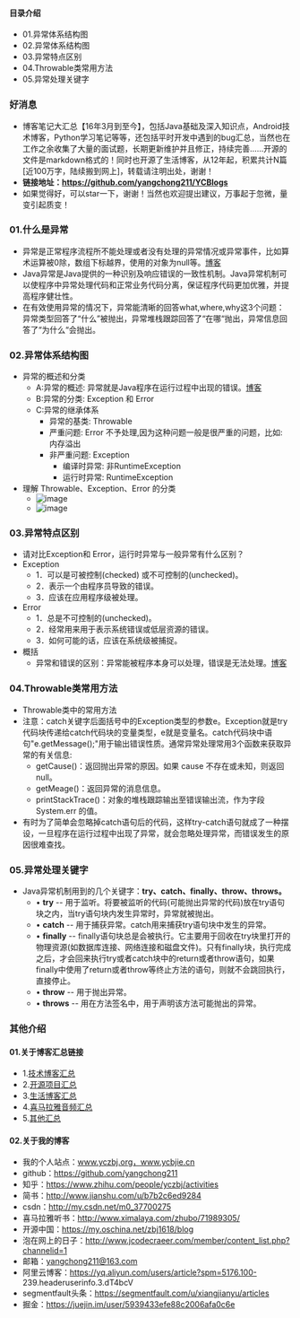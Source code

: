 #### 目录介绍
- 01.异常体系结构图
- 02.异常体系结构图
- 03.异常特点区别
- 04.Throwable类常用方法
- 05.异常处理关键字



### 好消息
- 博客笔记大汇总【16年3月到至今】，包括Java基础及深入知识点，Android技术博客，Python学习笔记等等，还包括平时开发中遇到的bug汇总，当然也在工作之余收集了大量的面试题，长期更新维护并且修正，持续完善……开源的文件是markdown格式的！同时也开源了生活博客，从12年起，积累共计N篇[近100万字，陆续搬到网上]，转载请注明出处，谢谢！
- **链接地址：https://github.com/yangchong211/YCBlogs**
- 如果觉得好，可以star一下，谢谢！当然也欢迎提出建议，万事起于忽微，量变引起质变！


### 01.什么是异常
- 异常是正常程序流程所不能处理或者没有处理的异常情况或异常事件，比如算术运算被0除，数组下标越界，使用的对象为null等。[博客](https://github.com/yangchong211/YCBlogs)
- Java异常是Java提供的一种识别及响应错误的一致性机制。Java异常机制可以使程序中异常处理代码和正常业务代码分离，保证程序代码更加优雅，并提高程序健壮性。
- 在有效使用异常的情况下，异常能清晰的回答what,where,why这3个问题：异常类型回答了“什么”被抛出，异常堆栈跟踪回答了“在哪“抛出，异常信息回答了“为什么“会抛出。



### 02.异常体系结构图
- 异常的概述和分类
	* A:异常的概述:    异常就是Java程序在运行过程中出现的错误。[博客](https://github.com/yangchong211/YCBlogs)
	* B:异常的分类:    Exception 和 Error
	* C:异常的继承体系
		* 异常的基类:    Throwable
		* 严重问题:    Error    不予处理,因为这种问题一般是很严重的问题，比如: 内存溢出
		* 非严重问题:    Exception
			* 编译时异常:  非RuntimeException
			* 运行时异常:  RuntimeException
- 理解 Throwable、Exception、Error 的分类
    - ![image](https://upload-images.jianshu.io/upload_images/4432347-246194d0356632f5.png?imageMogr2/auto-orient/strip%7CimageView2/2/w/1240)
    - ![image](https://upload-images.jianshu.io/upload_images/4432347-78a464137c7f1d26.jpg?imageMogr2/auto-orient/strip%7CimageView2/2/w/1240)




### 03.异常特点区别
- 请对比Exception和 Error，运行时异常与一般异常有什么区别？
- Exception
    -  1．可以是可被控制(checked) 或不可控制的(unchecked)。
    -  2．表示一个由程序员导致的错误。
    -  3．应该在应用程序级被处理。
- Error
    -  1．总是不可控制的(unchecked)。
    -  2．经常用来用于表示系统错误或低层资源的错误。
    -  3．如何可能的话，应该在系统级被捕捉。
- 概括
    - 异常和错误的区别：异常能被程序本身可以处理，错误是无法处理。[博客](https://github.com/yangchong211/YCBlogs)



### 04.Throwable类常用方法
- Throwable类中的常用方法
- 注意：catch关键字后面括号中的Exception类型的参数e。Exception就是try代码块传递给catch代码块的变量类型，e就是变量名。catch代码块中语句"e.getMessage();"用于输出错误性质。通常异常处理常用3个函数来获取异常的有关信息:
    - getCause()：返回抛出异常的原因。如果 cause 不存在或未知，则返回 null。
    - getMeage()：返回异常的消息信息。
    - printStackTrace()：对象的堆栈跟踪输出至错误输出流，作为字段 System.err 的值。
- 有时为了简单会忽略掉catch语句后的代码，这样try-catch语句就成了一种摆设，一旦程序在运行过程中出现了异常，就会忽略处理异常，而错误发生的原因很难查找。


### 05.异常处理关键字
- Java异常机制用到的几个关键字：**try、catch、finally、throw、throws。**
    - • **try**        -- 用于监听。将要被监听的代码(可能抛出异常的代码)放在try语句块之内，当try语句块内发生异常时，异常就被抛出。
    - • **catch**   -- 用于捕获异常。catch用来捕获try语句块中发生的异常。
    - • **finally**  -- finally语句块总是会被执行。它主要用于回收在try块里打开的物理资源(如数据库连接、网络连接和磁盘文件)。只有finally块，执行完成之后，才会回来执行try或者catch块中的return或者throw语句，如果finally中使用了return或者throw等终止方法的语句，则就不会跳回执行，直接停止。
    - • **throw**   -- 用于抛出异常。
    - • **throws** -- 用在方法签名中，用于声明该方法可能抛出的异常。


### 其他介绍
#### 01.关于博客汇总链接
- 1.[技术博客汇总](https://www.jianshu.com/p/614cb839182c)
- 2.[开源项目汇总](https://blog.csdn.net/m0_37700275/article/details/80863574)
- 3.[生活博客汇总](https://blog.csdn.net/m0_37700275/article/details/79832978)
- 4.[喜马拉雅音频汇总](https://www.jianshu.com/p/f665de16d1eb)
- 5.[其他汇总](https://www.jianshu.com/p/53017c3fc75d)



#### 02.关于我的博客
- 我的个人站点：www.yczbj.org，www.ycbjie.cn
- github：https://github.com/yangchong211
- 知乎：https://www.zhihu.com/people/yczbj/activities
- 简书：http://www.jianshu.com/u/b7b2c6ed9284
- csdn：http://my.csdn.net/m0_37700275
- 喜马拉雅听书：http://www.ximalaya.com/zhubo/71989305/
- 开源中国：https://my.oschina.net/zbj1618/blog
- 泡在网上的日子：http://www.jcodecraeer.com/member/content_list.php?channelid=1
- 邮箱：yangchong211@163.com
- 阿里云博客：https://yq.aliyun.com/users/article?spm=5176.100- 239.headeruserinfo.3.dT4bcV
- segmentfault头条：https://segmentfault.com/u/xiangjianyu/articles
- 掘金：https://juejin.im/user/5939433efe88c2006afa0c6e





